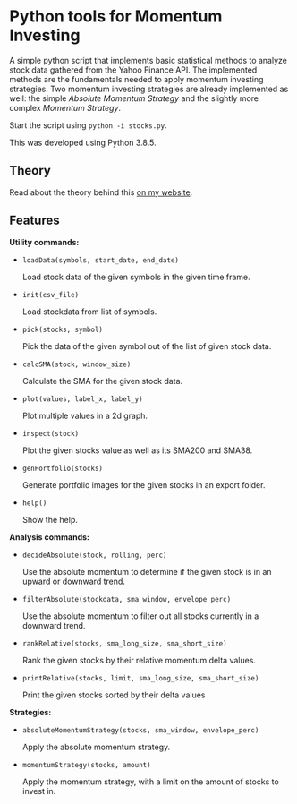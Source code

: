 Python tools for Momentum Investing
===

A simple python script that implements basic statistical methods to analyze stock data gathered from the Yahoo Finance API.
The implemented methods are the fundamentals needed to apply momentum investing strategies.
Two momentum investing strategies are already implemented as well: the simple _Absolute Momentum Strategy_ and the slightly more complex _Momentum Strategy_.

Start the script using `python -i stocks.py`.

This was developed using Python 3.8.5.

## Theory
Read about the theory behind this [on my website](http://www.niklasbuehler.com/blog/momentum-investing.html).

## Features
**Utility commands:**  
- `loadData(symbols, start_date, end_date)`  
	
	Load stock data of the given symbols in the given time frame.
	
- `init(csv_file)`
	
	Load stockdata from list of symbols.

- `pick(stocks, symbol)`
	
	Pick the data of the given symbol out of the list of given stock data.

- `calcSMA(stock, window_size)`
	
	Calculate the SMA for the given stock data.

- `plot(values, label_x, label_y)`
	
	Plot multiple values in a 2d graph.

- `inspect(stock)`
	
	Plot the given stocks value as well as its SMA200 and SMA38.

- `genPortfolio(stocks)`
	
	Generate portfolio images for the given stocks in an export folder.

- `help()`
	
	Show the help.


**Analysis commands:**  
- `decideAbsolute(stock, rolling, perc)`
	
	Use the absolute momentum to determine if the given stock is in an upward or downward trend.

- `filterAbsolute(stockdata, sma_window, envelope_perc)`
	
	Use the absolute momentum to filter out all stocks currently in a downward trend.

- `rankRelative(stocks, sma_long_size, sma_short_size)`
	
	Rank the given stocks by their relative momentum delta values.

- `printRelative(stocks, limit, sma_long_size, sma_short_size)`
	
	Print the given stocks sorted by their delta values


**Strategies:**  
- `absoluteMomentumStrategy(stocks, sma_window, envelope_perc)`
	
	Apply the absolute momentum strategy.

- `momentumStrategy(stocks, amount)`
	
	Apply the momentum strategy, with a limit on the amount of stocks to invest in.
